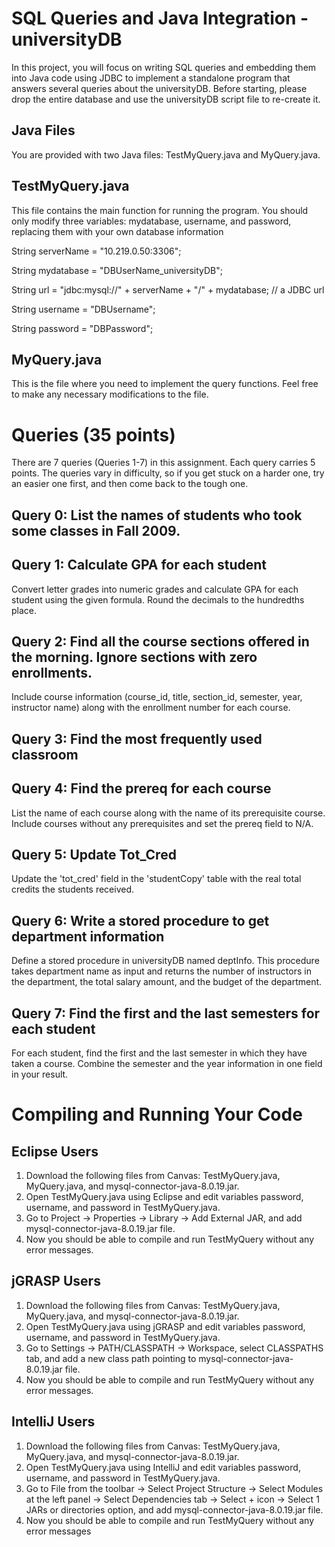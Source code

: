 # SQL Queries and Java Integration - universityDB
In this project, you will focus on writing SQL queries and embedding them into Java code using JDBC to implement a standalone program that answers several queries about the universityDB. Before starting, please drop the entire database and use the universityDB script file to re-create it.

## Java Files
You are provided with two Java files: TestMyQuery.java and MyQuery.java.

## TestMyQuery.java
This file contains the main function for running the program. You should only modify three variables: mydatabase, username, and password, replacing them with your own database information

String serverName = "10.219.0.50:3306";

String mydatabase = "DBUserName_universityDB";

String url = "jdbc:mysql://" + serverName + "/" + mydatabase; // a JDBC url

String username = "DBUsername";

String password = "DBPassword";

## MyQuery.java
This is the file where you need to implement the query functions. Feel free to make any necessary modifications to the file.

# Queries (35 points)
There are 7 queries (Queries 1-7) in this assignment. Each query carries 5 points. The queries vary in difficulty, so if you get stuck on a harder one, try an easier one first, and then come back to the tough one.

## Query 0: List the names of students who took some classes in Fall 2009.

## Query 1: Calculate GPA for each student
Convert letter grades into numeric grades and calculate GPA for each student using the given formula. Round the decimals to the hundredths place.

## Query 2: Find all the course sections offered in the morning. Ignore sections with zero enrollments.
Include course information (course_id, title, section_id, semester, year, instructor name) along with the enrollment number for each course.

## Query 3: Find the most frequently used classroom

## Query 4: Find the prereq for each course
List the name of each course along with the name of its prerequisite course. Include courses without any prerequisites and set the prereq field to N/A.

## Query 5: Update Tot_Cred
Update the 'tot_cred' field in the 'studentCopy' table with the real total credits the students received.

## Query 6: Write a stored procedure to get department information
Define a stored procedure in universityDB named deptInfo. This procedure takes department name as input and returns the number of instructors in the department, the total salary amount, and the budget of the department.

## Query 7: Find the first and the last semesters for each student
For each student, find the first and the last semester in which they have taken a course. Combine the semester and the year information in one field in your result.

# Compiling and Running Your Code

## Eclipse Users
1. Download the following files from Canvas: TestMyQuery.java, MyQuery.java, and mysql-connector-java-8.0.19.jar.
2. Open TestMyQuery.java using Eclipse and edit variables password, username, and password in TestMyQuery.java.
3. Go to Project → Properties → Library → Add External JAR, and add mysql-connector-java-8.0.19.jar file.
4. Now you should be able to compile and run TestMyQuery without any error messages.

## jGRASP Users
1. Download the following files from Canvas: TestMyQuery.java, MyQuery.java, and mysql-connector-java-8.0.19.jar.
2. Open TestMyQuery.java using jGRASP and edit variables password, username, and password in TestMyQuery.java.
3. Go to Settings → PATH/CLASSPATH → Workspace, select CLASSPATHS tab, and add a new class path pointing to mysql-connector-java-8.0.19.jar file.
4. Now you should be able to compile and run TestMyQuery without any error messages.

## IntelliJ Users
1. Download the following files from Canvas: TestMyQuery.java, MyQuery.java, and mysql-connector-java-8.0.19.jar.
2. Open TestMyQuery.java using IntelliJ and edit variables password, username, and password in TestMyQuery.java.
3. Go to File from the toolbar → Select Project Structure → Select Modules at the left panel → Select Dependencies tab → Select + icon → Select 1 JARs or directories option, and add mysql-connector-java-8.0.19.jar file.
4. Now you should be able to compile and run TestMyQuery without any error messages



